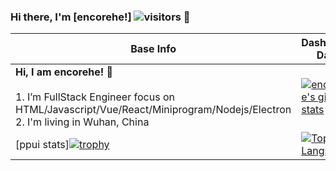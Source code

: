 ### Hi there, I'm [encorehe!] ![visitors](https://visitor-badge.glitch.me/badge?page_id=page.id) 👋

|Base Info|Dashboard Data|
|----------------------------------------------------------------------|----------------------------------------------------------------------|
| __Hi, I am encorehe! 👋__<br/><br/>1. I’m FullStack Engineer focus on HTML/Javascript/Vue/React/Miniprogram/Nodejs/Electron<br/>2. I'm living in Wuhan, China<br/> | [![encorehe's github stats](https://github-readme-stats.vercel.app/api?username=encorehe&show_icons=true&theme=dracula)](https://github.com/anuraghazra/github-readme-stats) 
| [ppui stats][![trophy](https://github-profile-trophy.vercel.app/?username=encorehe)](https://github.com/encorehe/ppui) | [![Top Langs](https://github-readme-stats.vercel.app/api/top-langs/?username=encorehe&layout=compact)](https://github.com/anuraghazra/github-readme-stats)

<br />
